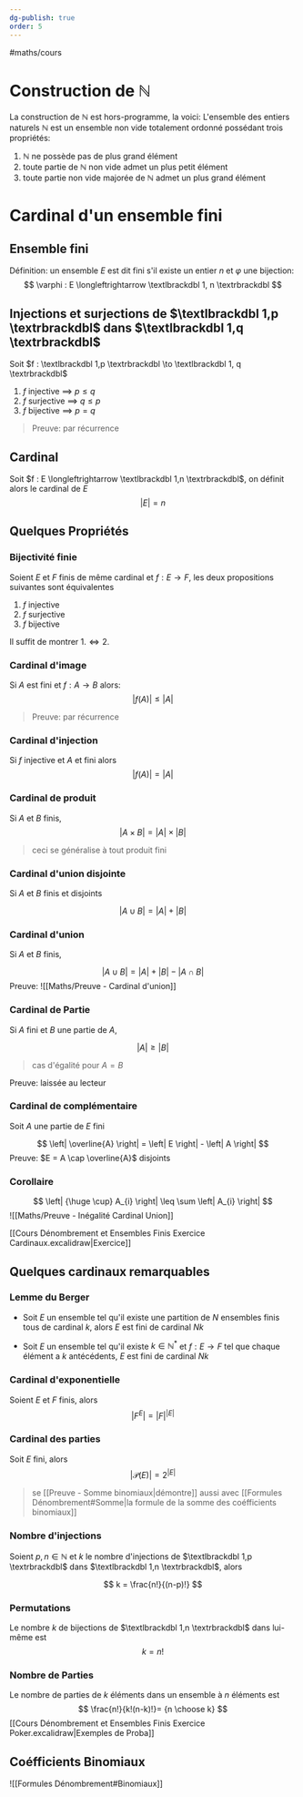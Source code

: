 ```yaml
---
dg-publish: true
order: 5
---
```

#maths/cours 

# Construction de $\mathbb{N}$

La construction de $\mathbb{N}$ est hors-programme, la voici:
L'ensemble des entiers naturels $\mathbb{N}$ est un ensemble non vide totalement ordonné possédant trois propriétés:
1. $\mathbb{N}$ ne possède pas de plus grand élément
2. toute partie de $\mathbb{N}$ non vide admet un plus petit élément
3. toute partie non vide majorée de $\mathbb{N}$ admet un plus grand élément

# Cardinal d'un ensemble fini

## Ensemble fini

Définition: un ensemble $E$ est dit fini s'il existe un entier $n$ et $\varphi$ une bijection:
$$
\varphi : E \longleftrightarrow \textlbrackdbl   1, n \textrbrackdbl
$$
## Injections et surjections de $\textlbrackdbl 1,p \textrbrackdbl$ dans $\textlbrackdbl 1,q \textrbrackdbl$

Soit $f : \textlbrackdbl 1,p \textrbrackdbl \to \textlbrackdbl 1, q \textrbrackdbl$

1. $f$ injective $\implies$ $p\leq q$
2. $f$ surjective $\implies$ $q \leq p$
3. $f$ bijective $\implies$ $p = q$

> Preuve: par récurrence

## Cardinal

Soit $f : E \longleftrightarrow \textlbrackdbl 1,n \textrbrackdbl$, on définit alors le cardinal de $E$
$$
\left| E \right| = n
$$

## Quelques Propriétés

### Bijectivité finie

Soient $E$ et $F$ finis de même cardinal et $f : E \to F$, les deux propositions suivantes sont équivalentes
1. $f$ injective
2. $f$ surjective
3. $f$ bijective

Il suffit de montrer $1. \iff 2.$

### Cardinal d'image

Si $A$ est fini et $f : A\to B$ alors:
$$
\left| f(A) \right| \leq \left| A \right|
$$

> Preuve: par récurrence

### Cardinal d'injection

Si $f$ injective et $A$ et fini alors
$$
\left| f(A) \right| = \left| A \right|
$$
### Cardinal de produit

Si $A$ et $B$ finis,
$$
\left| A \times B \right| = \left| A \right| \times \left| B \right|
$$

> ceci se généralise à tout produit fini

### Cardinal d'union disjointe

Si $A$ et $B$ finis et disjoints

$$
\left| A \cup B \right| = \left| A \right| + \left| B \right|
$$
### Cardinal d'union

Si $A$ et $B$ finis,

$$
\left| A \cup B \right| = \left| A \right| + \left| B \right| - \left| A \cap B \right|
$$
Preuve:
![[Maths/Preuve - Cardinal d'union]]


### Cardinal de Partie

Si $A$ fini et $B$ une partie de $A$,

$$
\left| A \right| \geq \left| B \right|
$$
> cas d'égalité pour $A=B$

Preuve: laissée au lecteur

### Cardinal de complémentaire

Soit $A$ une partie de $E$ fini

$$
\left| \overline{A} \right| = \left| E \right| - \left| A \right|
$$
Preuve: $E = A \cap \overline{A}$ disjoints


### Corollaire

$$
\left| {\huge \cup} A_{i} \right| \leq \sum \left| A_{i} \right|
$$
![[Maths/Preuve - Inégalité Cardinal Union]]

[[Cours Dénombrement et Ensembles Finis Exercice Cardinaux.excalidraw|Exercice]]

## Quelques cardinaux remarquables

### Lemme du Berger

- Soit $E$ un ensemble tel qu'il existe une partition de $N$ ensembles finis tous de cardinal $k$, alors $E$ est fini de cardinal $Nk$

- Soit $E$ un ensemble tel qu'il existe $k \in \mathbb{N}^{*}$ et $f : E \to F$ tel que chaque élément a $k$ antécédents, $E$ est fini de cardinal $Nk$

### Cardinal d'exponentielle

Soient $E$ et $F$ finis, alors
$$
\left| F^{E} \right| = \left| F \right|^{\left| E \right|}
$$

### Cardinal des parties

Soit $E$ fini, alors
$$
\left| \mathcal{P}(E) \right| = 2^{\left| E \right|}
$$

> se [[Preuve - Somme binomiaux|démontre]] aussi avec [[Formules Dénombrement#Somme|la formule de la somme des coéfficients binomiaux]]


### Nombre d'injections

Soient $p,n \in \mathbb{N}$ et $k$ le nombre d'injections de $\textlbrackdbl 1,p \textrbrackdbl$ dans $\textlbrackdbl 1,n \textrbrackdbl$, alors

$$
k = \frac{n!}{(n-p)!}
$$
### Permutations 

Le nombre $k$ de bijections de $\textlbrackdbl 1,n \textrbrackdbl$ dans lui-même est
$$
k = n!
$$

### Nombre de Parties 

Le nombre de parties de $k$ éléments dans un ensemble à $n$ éléments est
$$
\frac{n!}{k!(n-k)!}= {n \choose k}
$$
[[Cours Dénombrement et Ensembles Finis Exercice Poker.excalidraw|Exemples de Proba]]

## Coéfficients Binomiaux

![[Formules Dénombrement#Binomiaux]]
